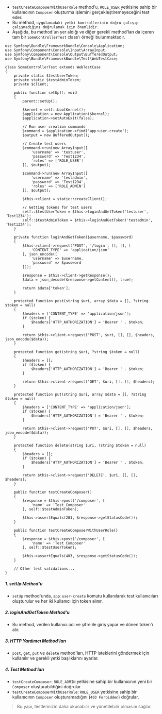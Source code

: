 + `testCreateComposerWithUserRole` method'u, `ROLE_USER` yetkisine sahip bir kullanıcının `Composer` oluşturma işlemini gerçekleştiremeyeceğini test eder.
+ Bu method, `uygulamadaki yetki kontrollerinin doğru çalışıp çalışmadığını doğrulamak için önemlidir.`
+ Aşağıda, bu method'un yer aldığı ve diğer gerekli method'ları da içeren tam bir `SomeControllerTest` class'ı örneği bulunmaktadır.
~~~~~~~
use Symfony\Bundle\FrameworkBundle\Console\Application;
use Symfony\Component\Console\Input\ArrayInput;
use Symfony\Component\Console\Output\BufferedOutput;
use Symfony\Bundle\FrameworkBundle\Test\WebTestCase;

class SomeControllerTest extends WebTestCase
{
    private static $testUserToken;
    private static $testAdminToken;
    private $client;

    public function setUp(): void
    {
        parent::setUp();

        $kernel = self::bootKernel();
        $application = new Application($kernel);
        $application->setAutoExit(false);

        // Run user creation commands
        $command = $application->find('app:user-create');
        $output = new BufferedOutput();

        // Create test users
        $command->run(new ArrayInput([
            'username' => 'testuser',
            'password' => 'Test1234',
            'roles' => ['ROLE_USER']
        ]), $output);

        $command->run(new ArrayInput([
            'username' => 'testadmin',
            'password' => 'Test1234',
            'roles' => ['ROLE_ADMIN']
        ]), $output);

        $this->client = static::createClient();

        // Getting tokens for test users
        self::$testUserToken = $this->loginAndGetToken('testuser', 'Test1234');
        self::$testAdminToken = $this->loginAndGetToken('testadmin', 'Test1234');
    }

    private function loginAndGetToken($username, $password)
    {
        $this->client->request('POST', '/login', [], [], [
            'CONTENT_TYPE' => 'application/json'
        ], json_encode([
            'username' => $username,
            'password' => $password
        ]));

        $response = $this->client->getResponse();
        $data = json_decode($response->getContent(), true);

        return $data['token'];
    }

    protected function post(string $uri, array $data = [], ?string $token = null)
    {
        $headers = ['CONTENT_TYPE' => 'application/json'];
        if ($token) {
            $headers['HTTP_AUTHORIZATION'] = 'Bearer ' . $token;
        }

        return $this->client->request('POST', $uri, [], [], $headers, json_encode($data));
    }

    protected function get(string $uri, ?string $token = null)
    {
        $headers = [];
        if ($token) {
            $headers['HTTP_AUTHORIZATION'] = 'Bearer ' . $token;
        }

        return $this->client->request('GET', $uri, [], [], $headers);
    }

    protected function put(string $uri, array $data = [], ?string $token = null)
    {
        $headers = ['CONTENT_TYPE' => 'application/json'];
        if ($token) {
            $headers['HTTP_AUTHORIZATION'] = 'Bearer ' . $token;
        }

        return $this->client->request('PUT', $uri, [], [], $headers, json_encode($data));
    }

    protected function delete(string $uri, ?string $token = null)
    {
        $headers = [];
        if ($token) {
            $headers['HTTP_AUTHORIZATION'] = 'Bearer ' . $token;
        }

        return $this->client->request('DELETE', $uri, [], [], $headers);
    }

    public function testCreateComposer()
    {
        $response = $this->post('/composer', [
            'name' => 'Test Composer'
        ], self::$testAdminToken);

        $this->assertEquals(201, $response->getStatusCode());
    }

    public function testCreateComposerWithUserRole()
    {
        $response = $this->post('/composer', [
            'name' => 'Test Composer'
        ], self::$testUserToken);

        $this->assertEquals(403, $response->getStatusCode());
    }

    // Other test validations...
}
~~~~~~~

##### 1. setUp Method'u
+ `setUp` method'unda, `app:user-create` komutu kullanılarak test kullanıcıları oluşturulur ve her iki kullanıcı için token alınır.

##### 2. loginAndGetToken Method'u
+ Bu method, verilen kullanıcı adı ve şifre ile giriş yapar ve dönen token'ı alır.

##### 3. HTTP Yardımcı Method'ları
+ `post`, `get`, `put` ve `delete` method'ları, HTTP isteklerini göndermek için kullanılır ve gerekli yetki başlıklarını ayarlar.

##### 4. Test Method'ları
+ `testCreateComposer`: `ROLE_ADMIN` yetkisine sahip bir kullanıcının yeni bir `Composer` oluşturabildiğini doğrular.
+ `testCreateComposerWithUserRole`: `ROLE_USER` yetkisine sahip bir kullanıcının `Composer` oluşturamadığını (`403 Forbidden`) doğrular.

> Bu yapı, testlerinizin daha okunabilir ve yönetilebilir olmasını sağlar.
